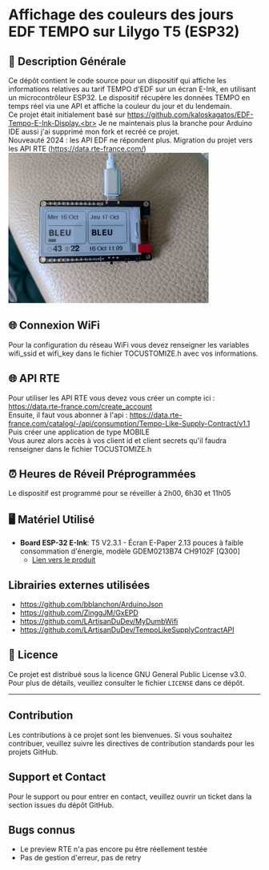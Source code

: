 # Affichage des couleurs des jours EDF TEMPO sur Lilygo T5 (ESP32)

## 📝 Description Générale

Ce dépôt contient le code source pour un dispositif qui affiche les informations relatives au tarif TEMPO d'EDF sur un écran E-Ink, en utilisant un microcontrôleur ESP32. Le dispositif récupère les données TEMPO en temps réel via une API et affiche la couleur du jour et du lendemain.<br>
Ce projet était initialement basé sur https://github.com/kaloskagatos/EDF-Tempo-E-Ink-Display.<br>
Je ne maintenais plus la branche pour Arduino IDE aussi j'ai supprimé mon fork et recréé ce projet.<br>
Nouveauté 2024 : les API EDF ne répondent plus. Migration du projet vers les API RTE (https://data.rte-france.com/)
<br>
![eTempo Display](doc/eTempo.jpg)

## 🌐 Connexion WiFi

Pour la configuration du réseau WiFi vous devez renseigner les variables wifi_ssid et wifi_key dans le fichier TOCUSTOMIZE.h avec vos informations.

## 🌐 API RTE

Pour utiliser les API RTE vous devez vous créer un compte ici : https://data.rte-france.com/create_account<br>
Ensuite, il faut vous abonner à l'api : https://data.rte-france.com/catalog/-/api/consumption/Tempo-Like-Supply-Contract/v1.1<br>
Puis créer une application de type MOBILE<br>
Vous aurez alors accès à vos client id et client secrets qu'il faudra renseigner dans le fichier TOCUSTOMIZE.h

## ⏰ Heures de Réveil Préprogrammées

Le dispositif est programmé pour se réveiller à 2h00, 6h30 et 11h05

## 🖥️ Matériel Utilisé

- **Board ESP-32 E-Ink**: T5 V2.3.1 - Écran E-Paper 2.13 pouces à faible consommation d'énergie, modèle GDEM0213B74 CH9102F [Q300]
  - [Lien vers le produit](https://www.lilygo.cc/products/t5-v2-3-1)

## Librairies externes utilisées 

* https://github.com/bblanchon/ArduinoJson
* https://github.com/ZinggJM/GxEPD
* https://github.com/LArtisanDuDev/MyDumbWifi
* https://github.com/LArtisanDuDev/TempoLikeSupplyContractAPI

## 📄 Licence

Ce projet est distribué sous la licence GNU General Public License v3.0. Pour plus de détails, veuillez consulter le fichier `LICENSE` dans ce dépôt.

---

## Contribution

Les contributions à ce projet sont les bienvenues. Si vous souhaitez contribuer, veuillez suivre les directives de contribution standards pour les projets GitHub.

## Support et Contact

Pour le support ou pour entrer en contact, veuillez ouvrir un ticket dans la section issues du dépôt GitHub.

## Bugs connus

* Le preview RTE n'a pas encore pu être réellement testée
* Pas de gestion d'erreur, pas de retry